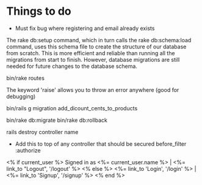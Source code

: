 # Things to do
* Must fix bug where registering and email already exists

The rake db:setup command, which in turn calls the rake db:schema:load command, uses this schema file to create the structure of our database from scratch. This is more efficient and reliable than running all the migrations from start to finish. However, database migrations are still needed for future changes to the database schema.

bin/rake routes

The keyword 'raise' allows you to throw an error anywhere (good for debugging)

bin/rails g migration add_dicount_cents_to_products

bin/rake db:migrate
bin/rake db:rollback

rails destroy controller name

* Add this to top of any controller that should be secured
before_filter :authorize

<% if current_user %>
  Signed in as <%= current_user.name %> | <%= link_to "Logout", '/logout' %>
<% else %>
  <%= link_to 'Login', '/login' %> | <%= link_to 'Signup', '/signup' %>
<% end %>